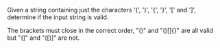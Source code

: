 Given a string containing just the characters '(', ')', '{', '}', '[' and ']',
determine if the input string is valid.

The brackets must close in the correct order,
"()" and "()[]{}" are all valid but "(]" and "([)]" are not.